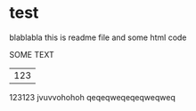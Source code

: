 # test
blablabla
this is readme file and some html code

<p> SOME TEXT </p>
<table>
<tr><td>123</td></tr>
</table>
123123
jvuvvohohoh
qeqeqweqeqeqweqweq

